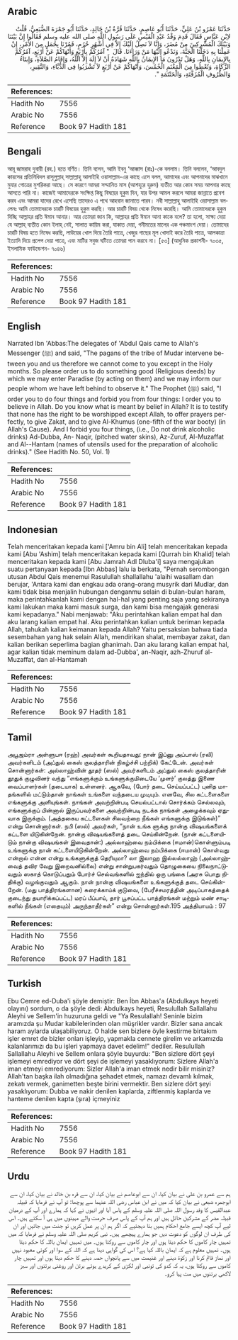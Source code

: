 ## Arabic


<div dir="rtl" lang="ar" style={{fontSize:'larger',backgroundColor:'#f8f9fa',padding:20}}>
حَدَّثَنَا عَمْرُو بْنُ عَلِيٍّ، حَدَّثَنَا أَبُو عَاصِمٍ، حَدَّثَنَا قُرَّةُ بْنُ خَالِدٍ، حَدَّثَنَا أَبُو جَمْرَةَ الضُّبَعِيُّ، قُلْتُ لاِبْنِ عَبَّاسٍ فَقَالَ قَدِمَ وَفْدُ عَبْدِ الْقَيْسِ عَلَى رَسُولِ اللَّهِ صلى الله عليه وسلم فَقَالُوا إِنَّ بَيْنَنَا وَبَيْنَكَ الْمُشْرِكِينَ مِنْ مُضَرَ، وَإِنَّا لاَ نَصِلُ إِلَيْكَ إِلاَّ فِي أَشْهُرٍ حُرُمٍ، فَمُرْنَا بِجُمَلٍ مِنَ الأَمْرِ، إِنْ عَمِلْنَا بِهِ دَخَلْنَا الْجَنَّةَ، وَنَدْعُو إِلَيْهَا مَنْ وَرَاءَنَا‏.‏ قَالَ ‏ "‏ آمُرُكُمْ بِأَرْبَعٍ وَأَنْهَاكُمْ عَنْ أَرْبَعٍ، آمُرُكُمْ بِالإِيمَانِ بِاللَّهِ، وَهَلْ تَدْرُونَ مَا الإِيمَانُ بِاللَّهِ شَهَادَةُ أَنْ لاَ إِلَهَ إِلاَّ اللَّهُ، وَإِقَامُ الصَّلاَةِ، وَإِيتَاءُ الزَّكَاةِ، وَتُعْطُوا مِنَ الْمَغْنَمِ الْخُمُسَ، وَأَنْهَاكُمْ عَنْ أَرْبَعٍ لاَ تَشْرَبُوا فِي الدُّبَّاءِ، وَالنَّقِيرِ، وَالظُّرُوفِ الْمُزَفَّتَةِ، وَالْحَنْتَمَةِ ‏"‏‏.‏
</div>
<div style={{backgroundColor:'#f8f9fa',padding:20, marginBottom: 10}}><table> <thead> <tr> <th>References:</th> <th></th> </tr> </thead> <tbody><tr><td>Hadith No</td><td>7556</td></tr><tr><td>Arabic No</td><td>7556</td></tr><tr><td>Reference</td><td>Book 97 Hadith 181</td></tr></tbody></table></div>

## Bengali


<div dir="ltr" lang="bn" style={{fontSize:'larger',backgroundColor:'#f8f9fa',padding:20}}>
আবূ জামরাহ দুবায়ী (রহ.) হতে বর্ণিত। তিনি বলেন, আমি ইবনু ‘আব্বাস (রাঃ)-কে বললাম। তিনি বললেন, ‘আবদুল কায়সের প্রতিনিধিদল রাসূলুল্লাহ্ সাল্লাল্লাহু আলাইহি ওয়াসাল্লাম-এর কাছে এসে বলল, আমাদের এবং আপনাদের মাঝখানে মুযার গোত্রের মুশরিকরা আছে। সে কারণে আমরা সম্মানিত মাস (আশহুরে হুরুম) ব্যতীত আর কোন সময় আপনার কাছে আসতে পারি না। কাজেই আমাদেরকে সংক্ষিপ্ত কিছু বিষয়ের হুকুম দিন, যার উপর আমল করলে আমরা জান্নাতে প্রবেশ করব এবং আমরা যাদের রেখে এসেছি তাদেরও এ পথে আহবান জানাতে পারব। নবী সাল্লাল্লাহু আলাইহি ওয়াসাল্লাম বললেনঃ আমি তোমাদেরকে চারটি বিষয়ের হুকুম করছি। আর চারটি বিষয় থেকে নিষেধ করেছি। আমি তোমাদেরকে হুকুম দিচ্ছি আল্লাহর প্রতি ঈমান আনার। আর তোমরা জান কি, আল্লাহর প্রতি ঈমান আনা কাকে বলে? তা হলো, সাক্ষ্য দেয়া যে আল্লাহ্ ব্যতীত কোন ইলাহ্ নেই, সালাত কায়িম করা, যাকাত দেয়া, গনীমতের মালের এক পঞ্চমাংশ দেয়া। তোমাদের চারটি বিষয় হতে নিষেধ করছি, লাউয়ের খোল দিয়ে তৈরি পাত্রে, খেজুর গাছের মূল খোদাই করে তৈরি পাত্রে, আলকাত্রা ইত্যাদি দিয়ে প্রলেপ দেয়া পাত্রে, এবং মাটির সবুজ ঘটিতে তোমরা পান করবে না। [৫৩] (আধুনিক প্রকাশনী- ৭০৩৫, ইসলামিক ফাউন্ডেশন- ৭০৪৬)
</div>
<div style={{backgroundColor:'#f8f9fa',padding:20, marginBottom: 10}}><table> <thead> <tr> <th>References:</th> <th></th> </tr> </thead> <tbody><tr><td>Hadith No</td><td>7556</td></tr><tr><td>Arabic No</td><td>7556</td></tr><tr><td>Reference</td><td>Book 97 Hadith 181</td></tr></tbody></table></div>

## English


<div dir="ltr" lang="en" style={{fontSize:'larger',backgroundColor:'#f8f9fa',padding:20}}>
Narrated Ibn 'Abbas:The delegates of 'Abdul Qais came to Allah's Messenger (ﷺ) and said, "The pagans of the tribe of Mudar intervene between you and us therefore we cannot come to you except in the Holy months. So please order us to do something good (Religious deeds) by which we may enter Paradise (by acting on them) and we may inform our people whom we have left behind to observe it." The Prophet (ﷺ) said, "I order you to do four things and forbid you from four things: I order you to believe in Allah. Do you know what is meant by belief in Allah? It is to testify that none has the right to be worshipped except Allah, to offer prayers perfectly, to give Zakat, and to give Al-Khumus (one-fifth of the war booty) (in Allah's Cause). And I forbid you four things, (i.e., Do not drink alcoholic drinks) Ad-Dubba, An- Naqir, (pitched water skins), Az-Zuruf, Al-Muzaffat and Al--Hantam (names of utensils used for the preparation of alcoholic drinks)." (See Hadith No. 50, Vol. 1)
</div>
<div style={{backgroundColor:'#f8f9fa',padding:20, marginBottom: 10}}><table> <thead> <tr> <th>References:</th> <th></th> </tr> </thead> <tbody><tr><td>Hadith No</td><td>7556</td></tr><tr><td>Arabic No</td><td>7556</td></tr><tr><td>Reference</td><td>Book 97 Hadith 181</td></tr></tbody></table></div>

## Indonesian


<div dir="ltr" lang="id" style={{fontSize:'larger',backgroundColor:'#f8f9fa',padding:20}}>
Telah menceritakan kepada kami ['Amru bin Ali] telah menceritakan kepada kami [Abu 'Ashim] telah menceritakan kepada kami [Qurrah bin Khalid] telah menceritakan kepada kami [Abu Jamrah Adl Dluba'i] saya mengajukan suatu pertanyaan kepada [Ibn Abbas] lalu ia berkata, "Pernah serombongan utusan Abdul Qais menemui Rasulullah shallallahu 'alaihi wasallam dan berujar, 'Antara kami dan engkau ada orang-orang musyrik dari Mudlar, dan kami tidak bisa menjalin hubungan denganmu selain di bulan-bulan haram, maka perintahkanlah kami dengan hal-hal yang penting saja yang sekiranya kami lakukan maka kami masuk surga, dan kami bisa mengajak generasi kami kepadanya." Nabi menjawab: "Aku perintahkan kalian empat hal dan aku larang kalian empat hal. Aku perintahkan kalian untuk beriman kepada Allah, tahukah kalian keimanan kepada Allah? Yaitu persaksian bahwa tiada sesembahan yang hak selain Allah, mendirikan shalat, membayar zakat, dan kalian berikan seperlima bagian ghanimah. Dan aku larang kalian empat hal, agar kalian tidak meminum dalam ad-Dubba', an-Naqir, azh-Zhuruf al-Muzaffat, dan al-Hantamah
</div>
<div style={{backgroundColor:'#f8f9fa',padding:20, marginBottom: 10}}><table> <thead> <tr> <th>References:</th> <th></th> </tr> </thead> <tbody><tr><td>Hadith No</td><td>7556</td></tr><tr><td>Arabic No</td><td>7556</td></tr><tr><td>Reference</td><td>Book 97 Hadith 181</td></tr></tbody></table></div>

## Tamil


<div dir="ltr" lang="ta" style={{fontSize:'larger',backgroundColor:'#f8f9fa',padding:20}}>
அபூஜம்ரா அள்ளுபஈ (ரஹ்) அவர்கள் கூறியதாவது: நான் இப்னு அப்பாஸ் (ரலி) அவர்களிடம் (அப்துல் கைஸ் குலத்தாரின் நிகழ்ச்சி பற்றிக்) கேட்டேன். அவர்கள் சொன்னார்கள்: அல்லாஹ்வின் தூதர் (ஸல்) அவர்களிடம் அப்துல் கைஸ் குலத்தாரின் தூதுக் குழுவினர் வந்து “எங்களுக்கும் உங்களுக்குமிடையே ‘முளர்’ குலத்து இணை வைப்பாளர்கள் (தடையாக) உள்ளனர். ஆகவே, (போர் தடை செய்யப்பட்ட) புனித மாதங்களில் மட்டும்தான் நாங்கள் உங்களை வந்தடைய முடியும். எனவே, சில கட்டளைகளை எங்களுக்கு அளியுங்கள். நாங்கள் அவற்றின்படி செயல்பட்டால் சொர்க்கம் செல்லவும், எங்களுக்குப் பின்னால் இருப்பவர்களை அவற்றின்படி நடக்க நாங்கள் அழைக்கவும் ஏதுவாக இருக்கும். (அத்தகைய கட்டளைகள் சிலவற்றை நீங்கள் எங்களுக்கு இடுங்கள்)” என்று சொன்னார்கள். நபி (ஸல்) அவர்கள், “நான் உங்க ளுக்கு நான்கு விஷயங்களைக் கட்டளை யிடுகின்றேன். நான்கு விஷயங்களைத் தடை செய்கின்றேன். (நான் கட்டளையிடும் நான்கு விஷயங்கள் இவைதான்:) அல்லாஹ்வை நம்பிக்கை (ஈமான்)கொள்ளும்படி உங்களுக்கு நான் கட்டளையிடுகின்றேன். அல்லாஹ்வை நம்பிக்கை (ஈமான்) கொள்வது என்றால் என்ன என்று உங்களுக்குத் தெரியுமா? லா இலாஹ இல்லல்லாஹ் (அல்லாஹ்வைத் தவிர வேறு இறைவனில்லை) என்று சான்றுபகர்வதும் தொழுகையை நிலைநாட்டுவதும் ஸகாத் கொடுப்பதும் போர்ச் செல்வங்களில் ஐந்தில் ஒரு பங்கை (அரசு பொது நிதிக்கு) வழங்குவதும் ஆகும். நான் நான்கு விஷயங்களை உங்களுக்குத் தடை செய்கின்றேன். (மது பாத்திரங்களான) சுரைக்காய்க் குடுவை, (பேரீச்சமரத்தின் அடிப்பாகத்தைக் குடைந்து தயாரிக்கப்பட்ட) மரப் பீப்பாய், தார் பூசப்பட்ட பாத்திரங்கள் மற்றும் மண் சாடிகளில் நீங்கள் (எதையும்) அருந்தாதீர்கள்” என்று சொன்னார்கள்.195 அத்தியாயம் : 97
</div>
<div style={{backgroundColor:'#f8f9fa',padding:20, marginBottom: 10}}><table> <thead> <tr> <th>References:</th> <th></th> </tr> </thead> <tbody><tr><td>Hadith No</td><td>7556</td></tr><tr><td>Arabic No</td><td>7556</td></tr><tr><td>Reference</td><td>Book 97 Hadith 181</td></tr></tbody></table></div>

## Turkish


<div dir="ltr" lang="tr" style={{fontSize:'larger',backgroundColor:'#f8f9fa',padding:20}}>
Ebu Cemre ed-Duba'i şöyle demiştir: Ben İbn Abbas'a (Abdulkays heyeti olayını) sordum, o da şöyle dedi: Abdulkays heyeti, ResuluIIah Sallallahu Aleyhi ve Sellem'in huzuruna geldi ve "Ya ResulaIIah! Seninle bizim aramızda şu Mudar kabilelerinden olan müşrikler vardır. Bizler sana ancak haram aylarda ulaşabiliyoruz. O halde sen bizlere öyle kestirme birtakım işler emret de bizler onları işIeyip, yapmakIa cennete girelim ve arkamızda kalanIarımızı da bu işleri yapmaya davet edelim!" dediler. ResuIuIlah Sallallahu Aleyhi ve Sellem onIara şöyIe buyurdu: "Ben sizlere dört şeyi işlemeyi emrediyor ve dört şeyi de işlemeyi yasaklıyorum: Sizlere Allah'a iman etmeyi emrediyorum: Sizler Allah'a iman etmek nedir bilir misiniz? Allah'tan başka ilah olmadığına şehadet etmek, namazı devamlı kılmak, zekatı vermek, ganimetten beşte birini vermektir. Ben sizlere dört şeyi yasaklıyorum: Dubba ve nakir denilen kaplarda, ziftlenmiş kaplarda ve hanteme denilen kapta (şıra) içmeyiniz
</div>
<div style={{backgroundColor:'#f8f9fa',padding:20, marginBottom: 10}}><table> <thead> <tr> <th>References:</th> <th></th> </tr> </thead> <tbody><tr><td>Hadith No</td><td>7556</td></tr><tr><td>Arabic No</td><td>7556</td></tr><tr><td>Reference</td><td>Book 97 Hadith 181</td></tr></tbody></table></div>

## Urdu


<div dir="rtl" lang="ur" style={{fontSize:'larger',backgroundColor:'#f8f9fa',padding:20}}>
ہم سے عمرو بن علی نے بیان کیا، ان سے ابوعاصم نے بیان کیا، ان سے قرہ بن خالد نے بیان کیا، ان سے ابوجمرہ ضبعی نے بیان کیا کہ میں نے ابن عباس رضی اللہ عنہما سے پوچھا: تو آپ نے فرمایا کہ قبیلہ عبدالقیس کا وفد رسول اللہ صلی اللہ علیہ وسلم کے پاس آیا اور انہوں نے کہا کہ ہمارے اور آپ کے درمیان قبیلہ مضر کے مشرکین حائل ہیں اور ہم آپ کے پاس صرف حرمت والے مہینوں میں ہی آ سکتے ہیں۔ اس لیے آپ کچھ ایسے جامع احکام ہمیں بتا دیجئیے کہ اگر ہم ان پر عمل کریں تو جنت میں جائیں اور ان کی طرف ان لوگوں کو دعوت دیں جو ہمارے پیچھے ہیں۔ نبی کریم صلی اللہ علیہ وسلم نے فرمایا کہ میں تمہیں چار کاموں کا حکم دیتا ہوں اور چار کاموں سے روکتا ہوں۔ میں تمہیں ایمان باللہ کا حکم دیتا ہوں۔ تمہیں معلوم ہے کہ ایمان باللہ کیا ہے؟ اس کی گواہی دینا ہے کہ اللہ کے سوا اور کوئی معبود نہیں اور نماز قائم کرنا اور زکوٰۃ دینے اور غنیمت میں سے پانچواں حصہ دینے کا حکم دیتا ہوں اور تمہیں چار کاموں سے روکتا ہوں، یہ کہ کدو کی تونبی اور لکڑی کے کریدے ہوئے برتن اور روغنی برتنوں اور سبز لاکھی برتنوں میں مت پیا کرو۔
</div>
<div style={{backgroundColor:'#f8f9fa',padding:20, marginBottom: 10}}><table> <thead> <tr> <th>References:</th> <th></th> </tr> </thead> <tbody><tr><td>Hadith No</td><td>7556</td></tr><tr><td>Arabic No</td><td>7556</td></tr><tr><td>Reference</td><td>Book 97 Hadith 181</td></tr></tbody></table></div>
